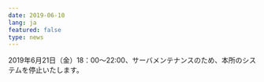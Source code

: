```yaml
---
date: 2019-06-10
lang: ja
featured: false
type: news
---
```

2019年6月21日（金）18：00～22:00、サーバメンテナンスのため、本所のシステムを停止いたします。
